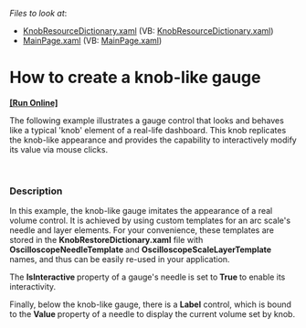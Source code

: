 <!-- default file list -->
*Files to look at*:

* [KnobResourceDictionary.xaml](./CS/DXGauge_Knob/KnobResourceDictionary.xaml) (VB: [KnobResourceDictionary.xaml](./VB/DXGauge_Knob/KnobResourceDictionary.xaml))
* [MainPage.xaml](./CS/DXGauge_Knob/MainPage.xaml) (VB: [MainPage.xaml](./VB/DXGauge_Knob/MainPage.xaml))
<!-- default file list end -->
# How to create a knob-like gauge 
<!-- run online -->
**[[Run Online]](https://codecentral.devexpress.com/e3337)**
<!-- run online end -->


<p>The following example illustrates a gauge control that looks and behaves like a typical 'knob' element of a real-life dashboard. This knob replicates the knob-like appearance and provides the capability to interactively modify its value via mouse clicks.</p><br />



<h3>Description</h3>

<p>In this example, the knob-like gauge imitates the appearance of a real volume control. It is achieved by using custom templates for an arc scale&#39;s needle and layer elements. For your convenience, these templates are stored in the <strong>KnobRestoreDictionary.xaml</strong> file with <strong>OscilloscopeNeedleTemplate </strong>and <strong>OscilloscopeScaleLayerTemplate</strong> names, and thus can be easily re-used in your application.</p><p>The <strong>IsInteractive </strong>property of a gauge&#39;s needle<strong> </strong>is set to<strong> True </strong>to enable its interactivity.</p><p>Finally, below the knob-like gauge, there is a <strong>Label</strong> control, which is bound to the <strong>Value </strong>property of a needle to display the current volume set by knob.</p><br />


<br/>


